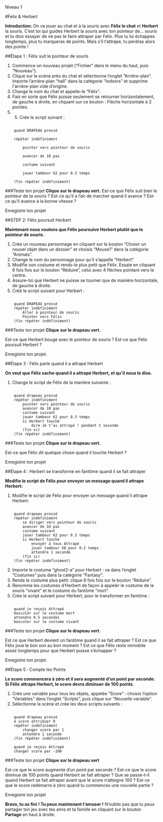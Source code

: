 Niveau 1

#Felix & Herbert

__Introduction:__
On va jouer au chat et à la souris avec __Félix le chat__ et __Herbert__ la souris. C’est toi qui guides Herbert la souris avec ton pointeur de... souris et tu dois essayer de ne pas te faire attraper par Félix. Plus tu lui échappes longtemps, plus tu marqueras de points. Mais s’il t’attrape, tu perdras alors des points !

##Étape 1 : Félix suit le pointeur de souris

1. Commence un nouveau projet (“Fichier" dans le menu du haut, puis “Nouveau”).
2. Clique sur la scène près du chat et sélectionne l’onglet “Arrière-plan”. Importe l’arrière-plan “hall” dans la catégorie ”Indoors” et supprime l'arrière-plan vide d’origine. 
3. Change le nom du chat et appelle-le “Félix”.
4. Fais en sorte que Félix puisse seulement se retourner horizontalement, de gauche à droite, en cliquant sur ce bouton : Flèche horizontale à 2 pointes.
5. 5.	Crée le script suivant :

```scratch

	quand DRAPEAU pressé

	répéter indéfiniment

		pointer vers pointeur de souris

		avancer de 10 pas

		costume suivant

		jouer tambour 62 pour 0.3 temps

	(fin répéter indéfiniment)
```
		
###Teste ton projet
__Clique sur le drapeau vert.__
Est-ce que Félix suit bien le pointeur de ta souris ? 
Est-ce qu’il a l’air de marcher quand il avance ? 
Est-ce qu’il avance à la bonne vitesse ?

Enregistre ton projet

##STEP 2: Félix poursuit Herbert

__Maintenant nous voulons que Félix poursuive Herbert plutôt que le pointeur de souris.__

1. Crée un nouveau personnage en cliquant sur le bouton “Choisir un nouvel objet dans un dossier” et choisis “Mouse1” dans la catégorie “Animals”.
2. Change le nom du personnage pour qu’il s’appelle “Herbert”.
3. Modifie son costume et rends-le plus petit que Félix. Essaie en cliquant 6 fois fois sur le bouton “Réduire”, celui avec 4 flèches pointant vers le centre.
4. Assure-toi que Herbert ne puisse se tourner que de manière horizontale, de gauche à droite. 
5. Créé le script suivant pour Herbert :


```scratch
	
	quand DRAPEAU pressé
	répéter indéfiniment
		Aller à pointeur de souris
		Pointer vers Félix
	(fin répéter indéfiniment)
```

###Teste ton projet
__Clique sur le drapeau vert.__

Est-ce que Herbert bouge avec le pointeur de souris ? Est-ce que Félix poursuit Herbert ?

Enregistre ton projet.

##Étape 3 : Félix parle quand il a attrapé Herbert

__On veut que Félix sache quand il a attrapé Herbert, et qu'il nous le dise.__


1. Change le script de Félix de la manière suivante :

```scratch
	
	quand drapeau pressé
	répéter indéfiniment
		pointer vers pointeur de souris
		avancer de 10 pas
		costume suivant
		jouer tambour 62 pour 0.3 temps
		si Herbert touché 
			dire Je t’ai attrapé ! pendant 1 seconde
		(fin si)
	(fin répéter indéfiniment)
```

###Teste ton projet
__Clique sur le drapeau vert.__

Est-ce que Félix dit quelque chose quand il touche Herbert ?

Enregistre ton projet

##Étape 4 : Herbert se transforme en fantôme quand il se fait attraper

__Modifie le script de Félix pour envoyer un message quand il attrape Herbert:__

1. Modifie le script de Félix pour envoyer un message quand il attrape Herbert:

```scratch
	
	quand drapeau pressé
	répéter indéfiniment
		se diriger vers pointeur de souris
		avancer de 10 pas
		costume suivant
		jouer tambour 62 pour 0.3 temps
		si Herbert touché 
			envoyer à tous Attrapé
			jouer tambour 58 pour 0.2 temps
			attendre 1 seconde
		(fin si)
	(fin répéter indéfiniment)
```
2. Importe le costume “ghost2-a” pour Herbert : va dans l’onglet “Costumes” puis dans la catégorie “Fantasy”.
3. Rends le costume plus petit: clique 6 fois fois sur le bouton “Réduire”.
4. Renomme les costumes d’Herbert de façon à appeler le costume de la souris “vivant” et le costume du fantôme “mort”.
5. Crée le script suivant pour Herbert, pour le transformer en fantôme :

```scratch
	
	quand je reçois Attrapé
	basculer sur le costume mort
	attendre 0.5 secondes
	basculer sur le costume vivant
```
	
###Teste ton projet
__Clique sur le drapeau vert.__

Est ce que Herbert devient un fantôme quand il se fait attraper ? 
Est ce que Félix joue le bon son au bon moment ? 
Est ce que Félix reste immobile assez longtemps pour que Herbert puisse s’échapper ? 

Enregistre ton projet.

##Étape 5 : Compte les Points

__Le score commencera à zéro et il sera augmenté d’un point par seconde. Si Félix attrape Herbert, le score devra diminuer de 100 points.__

1. Crée une variable pour tous les objets, appelée “Score” : choisis l’option “Variables” dans l’onglet “Scripts”, puis clique sur “Nouvelle variable”. 
2. Sélectionne la scène et crée les deux scripts suivants :

```scratch
	
	quand drapeau pressé
	à score attribuer 0
	répéter indéfiniment
		changer score par 1
		attendre 1 seconde
	(fin répéter indéfiniment)
	
	quand je reçois Attrapé
	changer score par -100
```
	
###Teste ton projet
__Clique sur le drapeau vert__

Est-ce que le score augmente d’un point par seconde ? 
Est-ce que le score diminue de 100 points quand Herbert se fait attraper ? 
Que se passe-t-il quand Herbert se fait attraper avant que le score n’atteigne 100 ? 
Est-ce que le score redémarre à zéro quand tu commences une nouvelle partie ?

Enregistre ton projet

__Bravo, tu as fini ! Tu peux maintenant t’amuser !__
N’oublie pas que tu peux partager ton jeu avec tes amis et ta famille en cliquant sur le bouton __Partage__ en haut à droite. 
